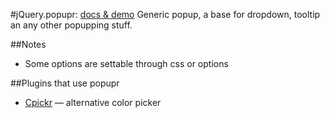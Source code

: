 #jQuery.popupr: [docs & demo](http://dfcreative.github.io/projects/popupr/)
Generic popup, a base for dropdown, tooltip an any other popupping stuff.

##Notes
* Some options are settable through css or options

##Plugins that use popupr
* [Cpickr](https://github.com/dfcreative/cpickr) — alternative color picker